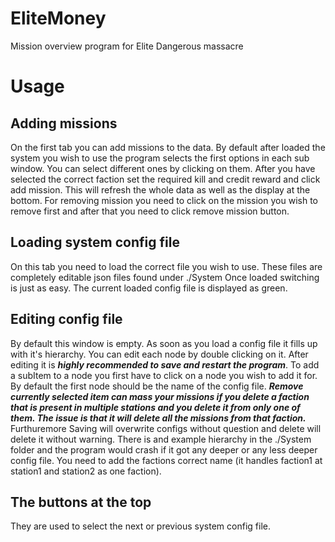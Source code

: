 # EliteMoney
Mission overview program for Elite Dangerous massacre
# Usage
## Adding missions
On the first tab you can add missions to the data.
By default after loaded the system you wish to use the program selects the first options in each sub window. You can select different ones by clicking on them.
After you have selected the correct faction set the required kill and credit reward and click add mission. This will refresh the whole data as well as the display at the bottom.
For removing mission you need to click on the mission you wish to remove first and after that you need to click remove mission button.
## Loading system config file
On this tab you need to load the correct file you wish to use. These files are completely editable json files found under ./System
Once loaded switching is just as easy. The current loaded config file is displayed as green.
## Editing config file
By default this window is empty. As soon as you load a config file it fills up with it's hierarchy.
You can edit each node by double clicking on it. After editing it is ***highly recommended to save and restart the program***.
To add a subItem to a node you first have to click on a node you wish to add it for. By default the first node should be the name of the config file.
***Remove currently selected item can mass your missions if you delete a faction that is present in multiple stations and you delete it from only one of them. The issue is that it will delete all the missions from that faction.***
Furthuremore Saving will overwrite configs without question and delete will delete it without warning.
There is and example hierarchy in the ./System folder and the program would crash if it got any deeper or any less deeper config file.
You need to add the factions correct name (it handles faction1 at station1 and station2 as one faction).
## The buttons at the top
They are used to select the next or previous system config file.
